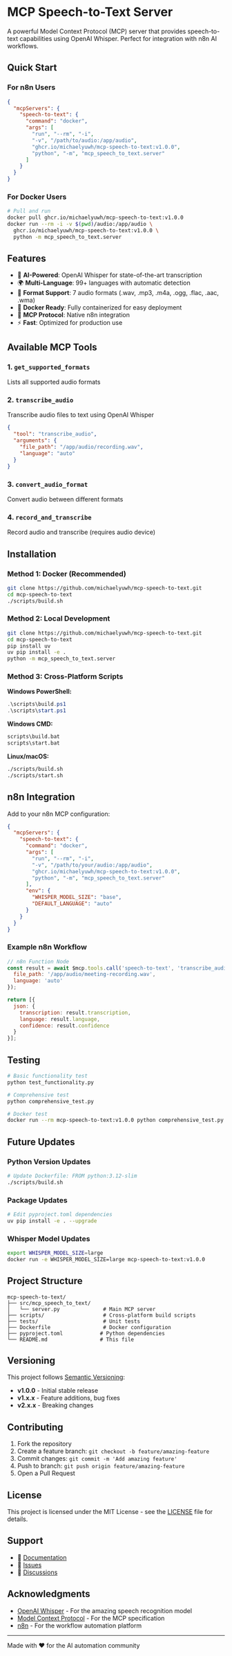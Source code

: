 # MCP Speech-to-Text Server

A powerful Model Context Protocol (MCP) server that provides speech-to-text capabilities using OpenAI Whisper. Perfect for integration with n8n AI workflows.

## Quick Start

### For n8n Users
```json
{
  "mcpServers": {
    "speech-to-text": {
      "command": "docker",
      "args": [
        "run", "--rm", "-i",
        "-v", "/path/to/audio:/app/audio",
        "ghcr.io/michaelyuwh/mcp-speech-to-text:v1.0.0",
        "python", "-m", "mcp_speech_to_text.server"
      ]
    }
  }
}
```

### For Docker Users
```bash
# Pull and run
docker pull ghcr.io/michaelyuwh/mcp-speech-to-text:v1.0.0
docker run --rm -i -v $(pwd)/audio:/app/audio \
  ghcr.io/michaelyuwh/mcp-speech-to-text:v1.0.0 \
  python -m mcp_speech_to_text.server
```

## Features

- 🧠 **AI-Powered**: OpenAI Whisper for state-of-the-art transcription
- 🌍 **Multi-Language**: 99+ languages with automatic detection  
- 📁 **Format Support**: 7 audio formats (.wav, .mp3, .m4a, .ogg, .flac, .aac, .wma)
- 🐳 **Docker Ready**: Fully containerized for easy deployment
- 🔗 **MCP Protocol**: Native n8n integration
- ⚡ **Fast**: Optimized for production use

## Available MCP Tools

### 1. `get_supported_formats`
Lists all supported audio formats

### 2. `transcribe_audio` 
Transcribe audio files to text using OpenAI Whisper
```json
{
  "tool": "transcribe_audio",
  "arguments": {
    "file_path": "/app/audio/recording.wav",
    "language": "auto"
  }
}
```

### 3. `convert_audio_format`
Convert audio between different formats

### 4. `record_and_transcribe`
Record audio and transcribe (requires audio device)

## Installation

### Method 1: Docker (Recommended)
```bash
git clone https://github.com/michaelyuwh/mcp-speech-to-text.git
cd mcp-speech-to-text
./scripts/build.sh
```

### Method 2: Local Development
```bash
git clone https://github.com/michaelyuwh/mcp-speech-to-text.git
cd mcp-speech-to-text
pip install uv
uv pip install -e .
python -m mcp_speech_to_text.server
```

### Method 3: Cross-Platform Scripts

**Windows PowerShell:**
```powershell
.\scripts\build.ps1
.\scripts\start.ps1
```

**Windows CMD:**
```cmd
scripts\build.bat
scripts\start.bat
```

**Linux/macOS:**
```bash
./scripts/build.sh
./scripts/start.sh
```

## n8n Integration

Add to your n8n MCP configuration:
```json
{
  "mcpServers": {
    "speech-to-text": {
      "command": "docker",
      "args": [
        "run", "--rm", "-i",
        "-v", "/path/to/your/audio:/app/audio",
        "ghcr.io/michaelyuwh/mcp-speech-to-text:v1.0.0",
        "python", "-m", "mcp_speech_to_text.server"
      ],
      "env": {
        "WHISPER_MODEL_SIZE": "base",
        "DEFAULT_LANGUAGE": "auto"
      }
    }
  }
}
```

### Example n8n Workflow
```javascript
// n8n Function Node
const result = await $mcp.tools.call('speech-to-text', 'transcribe_audio', {
  file_path: '/app/audio/meeting-recording.wav',
  language: 'auto'
});

return [{
  json: {
    transcription: result.transcription,
    language: result.language,
    confidence: result.confidence
  }
}];
```

## Testing

```bash
# Basic functionality test
python test_functionality.py

# Comprehensive test
python comprehensive_test.py

# Docker test
docker run --rm mcp-speech-to-text:v1.0.0 python comprehensive_test.py
```

## Future Updates

### Python Version Updates
```bash
# Update Dockerfile: FROM python:3.12-slim
./scripts/build.sh
```

### Package Updates
```bash
# Edit pyproject.toml dependencies
uv pip install -e . --upgrade
```

### Whisper Model Updates
```bash
export WHISPER_MODEL_SIZE=large
docker run -e WHISPER_MODEL_SIZE=large mcp-speech-to-text:v1.0.0
```

## Project Structure

```
mcp-speech-to-text/
├── src/mcp_speech_to_text/
│   └── server.py              # Main MCP server
├── scripts/                   # Cross-platform build scripts
├── tests/                     # Unit tests
├── Dockerfile                 # Docker configuration
├── pyproject.toml            # Python dependencies
└── README.md                 # This file
```

## Versioning

This project follows [Semantic Versioning](https://semver.org/):
- **v1.0.0** - Initial stable release
- **v1.x.x** - Feature additions, bug fixes
- **v2.x.x** - Breaking changes

## Contributing

1. Fork the repository
2. Create a feature branch: `git checkout -b feature/amazing-feature`
3. Commit changes: `git commit -m 'Add amazing feature'`
4. Push to branch: `git push origin feature/amazing-feature`
5. Open a Pull Request

## License

This project is licensed under the MIT License - see the [LICENSE](LICENSE) file for details.

## Support

- 📖 [Documentation](https://github.com/michaelyuwh/mcp-speech-to-text#readme)
- 🐛 [Issues](https://github.com/michaelyuwh/mcp-speech-to-text/issues)
- 💬 [Discussions](https://github.com/michaelyuwh/mcp-speech-to-text/discussions)

## Acknowledgments

- [OpenAI Whisper](https://github.com/openai/whisper) - For the amazing speech recognition model
- [Model Context Protocol](https://modelcontextprotocol.io/) - For the MCP specification
- [n8n](https://n8n.io/) - For the workflow automation platform

---

Made with ❤️ for the AI automation community

